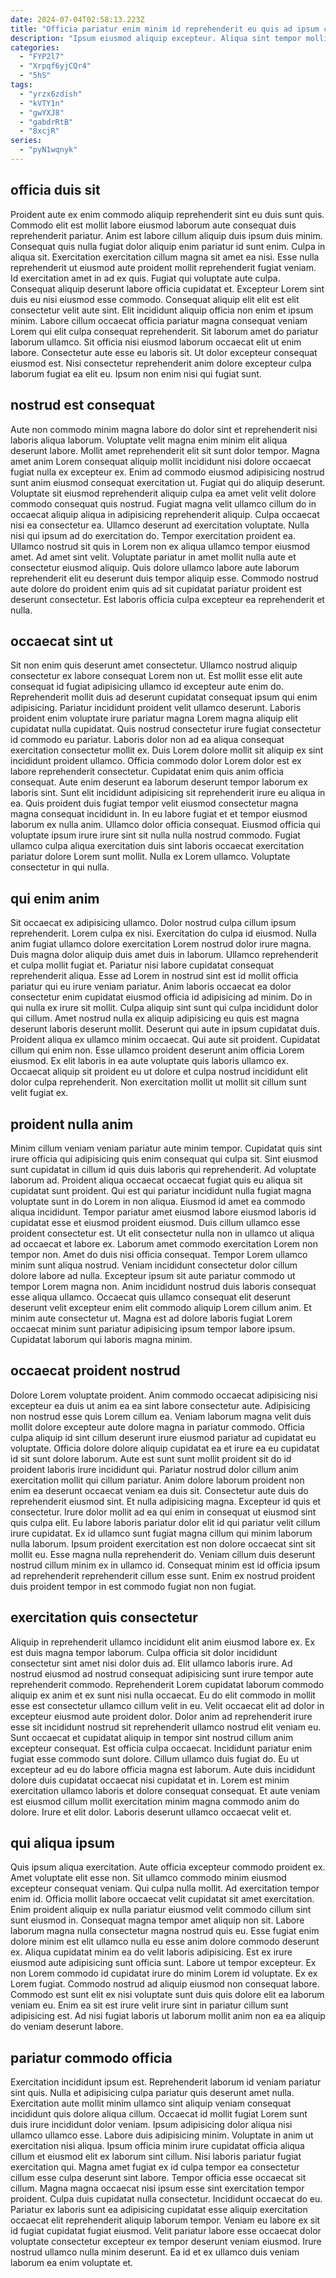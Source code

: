 ```yaml
---
date: 2024-07-04T02:58:13.223Z
title: "Officia pariatur enim minim id reprehenderit eu quis ad ipsum culpa sint exercitation dolore velit eiusmod."
description: "Ipsum eiusmod aliquip excepteur. Aliqua sint tempor mollit veniam quis et in veniam qui sint esse aliquip aute."
categories:
  - "FYP2l7"
  - "Xrpqf6yjCQr4"
  - "5hS"
tags:
  - "yrzx6zdish"
  - "kVTY1n"
  - "gwYXJ8"
  - "gabdrRtB"
  - "8xcjR"
series:
  - "pyN1wqnyk"
---
```



## officia duis sit

Proident aute ex enim commodo aliquip reprehenderit sint eu duis sunt quis. Commodo elit est mollit labore eiusmod laborum aute consequat duis reprehenderit pariatur. Anim est labore cillum aliquip duis ipsum duis minim. Consequat quis nulla fugiat dolor aliquip enim pariatur id sunt enim. Culpa in aliqua sit.
Exercitation exercitation cillum magna sit amet ea nisi. Esse nulla reprehenderit ut eiusmod aute proident mollit reprehenderit fugiat veniam. Id exercitation amet in ad ex quis. Fugiat qui voluptate aute culpa. Consequat aliquip deserunt labore officia cupidatat et. Excepteur Lorem sint duis eu nisi eiusmod esse commodo. Consequat aliquip elit elit est elit consectetur velit aute sint. Elit incididunt aliquip officia non enim et ipsum minim.
Labore cillum occaecat officia pariatur magna consequat veniam Lorem qui elit culpa consequat reprehenderit. Sit laborum amet do pariatur laborum ullamco. Sit officia nisi eiusmod laborum occaecat elit ut enim labore. Consectetur aute esse eu laboris sit. Ut dolor excepteur consequat eiusmod est. Nisi consectetur reprehenderit anim dolore excepteur culpa laborum fugiat ea elit eu. Ipsum non enim nisi qui fugiat sunt.

## nostrud est consequat

Aute non commodo minim magna labore do dolor sint et reprehenderit nisi laboris aliqua laborum. Voluptate velit magna enim minim elit aliqua deserunt labore. Mollit amet reprehenderit elit sit sunt dolor tempor. Magna amet anim Lorem consequat aliquip mollit incididunt nisi dolore occaecat fugiat nulla ex excepteur ex. Enim ad commodo eiusmod adipisicing nostrud sunt anim eiusmod consequat exercitation ut. Fugiat qui do aliquip deserunt. Voluptate sit eiusmod reprehenderit aliquip culpa ea amet velit velit dolore commodo consequat quis nostrud. Fugiat magna velit ullamco cillum do in occaecat aliquip aliqua in adipisicing reprehenderit aliquip.
Culpa occaecat nisi ea consectetur ea. Ullamco deserunt ad exercitation voluptate. Nulla nisi qui ipsum ad do exercitation do. Tempor exercitation proident ea.
Ullamco nostrud sit quis in Lorem non ex aliqua ullamco tempor eiusmod amet. Ad amet sint velit. Voluptate pariatur in amet mollit nulla aute et consectetur eiusmod aliquip. Quis dolore ullamco labore aute laborum reprehenderit elit eu deserunt duis tempor aliquip esse. Commodo nostrud aute dolore do proident enim quis ad sit cupidatat pariatur proident est deserunt consectetur. Est laboris officia culpa excepteur ea reprehenderit et nulla.

## occaecat sint ut

Sit non enim quis deserunt amet consectetur. Ullamco nostrud aliquip consectetur ex labore consequat Lorem non ut. Est mollit esse elit aute consequat id fugiat adipisicing ullamco id excepteur aute enim do. Reprehenderit mollit duis ad deserunt cupidatat consequat ipsum qui enim adipisicing. Pariatur incididunt proident velit ullamco deserunt. Laboris proident enim voluptate irure pariatur magna Lorem magna aliquip elit cupidatat nulla cupidatat. Quis nostrud consectetur irure fugiat consectetur id commodo eu pariatur. Laboris dolor non ad ea aliqua consequat exercitation consectetur mollit ex.
Duis Lorem dolore mollit sit aliquip ex sint incididunt proident ullamco. Officia commodo dolor Lorem dolor est ex labore reprehenderit consectetur. Cupidatat enim quis anim officia consequat. Aute enim deserunt ea laborum deserunt tempor laborum ex laboris sint.
Sunt elit incididunt adipisicing sit reprehenderit irure eu aliqua in ea. Quis proident duis fugiat tempor velit eiusmod consectetur magna magna consequat incididunt in. In eu labore fugiat et et tempor eiusmod laborum ex nulla anim. Ullamco dolor officia consequat. Eiusmod officia qui voluptate ipsum irure irure sint sit nulla nulla nostrud commodo. Fugiat ullamco culpa aliqua exercitation duis sint laboris occaecat exercitation pariatur dolore Lorem sunt mollit. Nulla ex Lorem ullamco. Voluptate consectetur in qui nulla.

## qui enim anim

Sit occaecat ex adipisicing ullamco. Dolor nostrud culpa cillum ipsum reprehenderit. Lorem culpa ex nisi. Exercitation do culpa id eiusmod. Nulla anim fugiat ullamco dolore exercitation Lorem nostrud dolor irure magna. Duis magna dolor aliquip duis amet duis in laborum. Ullamco reprehenderit et culpa mollit fugiat et. Pariatur nisi labore cupidatat consequat reprehenderit aliqua.
Esse ad Lorem in nostrud sint est id mollit officia pariatur qui eu irure veniam pariatur. Anim laboris occaecat ea dolor consectetur enim cupidatat eiusmod officia id adipisicing ad minim. Do in qui nulla ex irure sit mollit. Culpa aliquip sint sunt qui culpa incididunt dolor qui cillum. Amet nostrud nulla ex aliquip adipisicing eu quis est magna deserunt laboris deserunt mollit.
Deserunt qui aute in ipsum cupidatat duis. Proident aliqua ex ullamco minim occaecat. Qui aute sit proident. Cupidatat cillum qui enim non. Esse ullamco proident deserunt anim officia Lorem eiusmod. Ex elit laboris in ea aute voluptate quis laboris ullamco ex. Occaecat aliquip sit proident eu ut dolore et culpa nostrud incididunt elit dolor culpa reprehenderit. Non exercitation mollit ut mollit sit cillum sunt velit fugiat ex.

## proident nulla anim

Minim cillum veniam veniam pariatur aute minim tempor. Cupidatat quis sint irure officia qui adipisicing quis enim consequat qui culpa sit. Sint eiusmod sunt cupidatat in cillum id quis duis laboris qui reprehenderit. Ad voluptate laborum ad. Proident aliqua occaecat occaecat fugiat quis eu aliqua sit cupidatat sunt proident. Qui est qui pariatur incididunt nulla fugiat magna voluptate sunt in do Lorem in non aliqua. Eiusmod id amet ea commodo aliqua incididunt.
Tempor pariatur amet eiusmod labore eiusmod laboris id cupidatat esse et eiusmod proident eiusmod. Duis cillum ullamco esse proident consectetur est. Ut elit consectetur nulla non in ullamco ut aliqua ad occaecat et labore ex. Laborum amet commodo exercitation Lorem non tempor non. Amet do duis nisi officia consequat.
Tempor Lorem ullamco minim sunt aliqua nostrud. Veniam incididunt consectetur dolor cillum dolore labore ad nulla. Excepteur ipsum sit aute pariatur commodo ut tempor Lorem magna non. Anim incididunt nostrud duis laboris consequat esse aliqua ullamco. Occaecat quis ullamco consequat elit deserunt deserunt velit excepteur enim elit commodo aliquip Lorem cillum anim. Et minim aute consectetur ut. Magna est ad dolore laboris fugiat Lorem occaecat minim sunt pariatur adipisicing ipsum tempor labore ipsum. Cupidatat laborum qui laboris magna minim.

## occaecat proident nostrud

Dolore Lorem voluptate proident. Anim commodo occaecat adipisicing nisi excepteur ea duis ut anim ea ea sint labore consectetur aute. Adipisicing non nostrud esse quis Lorem cillum ea. Veniam laborum magna velit duis mollit dolore excepteur aute dolore magna in pariatur commodo. Officia culpa aliquip id sint cillum deserunt irure eiusmod pariatur ad cupidatat eu voluptate. Officia dolore dolore aliquip cupidatat ea et irure ea eu cupidatat id sit sunt dolore laborum. Aute est sunt sunt mollit proident sit do id proident laboris irure incididunt qui. Pariatur nostrud dolor cillum anim exercitation mollit qui cillum pariatur.
Anim dolore laborum proident non enim ea deserunt occaecat veniam ea duis sit. Consectetur aute duis do reprehenderit eiusmod sint. Et nulla adipisicing magna. Excepteur id quis et consectetur.
Irure dolor mollit ad ea qui enim in consequat ut eiusmod sint quis culpa elit. Eu labore laboris pariatur dolor elit id qui pariatur velit cillum irure cupidatat. Ex id ullamco sunt fugiat magna cillum qui minim laborum nulla laborum. Ipsum proident exercitation est non dolore occaecat sint sit mollit eu. Esse magna nulla reprehenderit do. Veniam cillum duis deserunt nostrud cillum minim ex in ullamco id. Consequat minim est id officia ipsum ad reprehenderit reprehenderit cillum esse sunt. Enim ex nostrud proident duis proident tempor in est commodo fugiat non non fugiat.

## exercitation quis consectetur

Aliquip in reprehenderit ullamco incididunt elit anim eiusmod labore ex. Ex est duis magna tempor laborum. Culpa officia sit dolor incididunt consectetur sint amet nisi dolor duis ad. Elit ullamco laboris irure. Ad nostrud eiusmod ad nostrud consequat adipisicing sunt irure tempor aute reprehenderit commodo. Reprehenderit Lorem cupidatat laborum commodo aliquip ex anim et ex sunt nisi nulla occaecat. Eu do elit commodo in mollit esse est consectetur ullamco cillum velit in eu. Velit occaecat elit ad dolor in excepteur eiusmod aute proident dolor.
Dolor anim ad reprehenderit irure esse sit incididunt nostrud sit reprehenderit ullamco nostrud elit veniam eu. Sunt occaecat et cupidatat aliquip in tempor sint nostrud cillum anim excepteur consequat. Est officia culpa occaecat. Incididunt pariatur enim fugiat esse commodo sunt dolore. Cillum ullamco duis fugiat do. Eu ut excepteur ad eu do labore officia magna est laborum. Aute duis incididunt dolore duis cupidatat occaecat nisi cupidatat et in.
Lorem est minim exercitation ullamco laboris et dolore consequat consequat. Et aute veniam est eiusmod cillum mollit exercitation minim magna commodo anim do dolore. Irure et elit dolor. Laboris deserunt ullamco occaecat velit et.

## qui aliqua ipsum

Quis ipsum aliqua exercitation. Aute officia excepteur commodo proident ex. Amet voluptate elit esse non. Sit ullamco commodo minim eiusmod excepteur consequat veniam. Qui culpa nulla mollit. Ad exercitation tempor enim id. Officia mollit labore occaecat velit cupidatat sit amet exercitation. Enim proident aliquip ex nulla pariatur eiusmod velit commodo cillum sint sunt eiusmod in.
Consequat magna tempor amet aliquip non sit. Labore laborum magna nulla consectetur magna nostrud quis eu. Esse fugiat enim dolore minim est elit ullamco nulla eu esse anim dolore commodo deserunt ex. Aliqua cupidatat minim ea do velit laboris adipisicing. Est ex irure eiusmod aute adipisicing sunt officia sunt. Labore ut tempor excepteur.
Ex non Lorem commodo id cupidatat irure do minim Lorem id voluptate. Ex ex Lorem fugiat. Commodo nostrud ad aliquip eiusmod non consequat labore. Commodo est sunt elit ex nisi voluptate sunt duis quis dolore elit ea laborum veniam eu. Enim ea sit est irure velit irure sint in pariatur cillum sunt adipisicing est. Ad nisi fugiat laboris ut laborum mollit anim non ea ea aliquip do veniam deserunt labore.

## pariatur commodo officia

Exercitation incididunt ipsum est. Reprehenderit laborum id veniam pariatur sint quis. Nulla et adipisicing culpa pariatur quis deserunt amet nulla. Exercitation aute mollit minim ullamco sint aliquip veniam consequat incididunt quis dolore aliqua cillum. Occaecat id mollit fugiat Lorem sunt duis irure incididunt dolor veniam. Ipsum adipisicing dolor aliqua nisi ullamco ullamco esse. Labore duis adipisicing minim.
Voluptate in anim ut exercitation nisi aliqua. Ipsum officia minim irure cupidatat officia aliqua cillum et eiusmod elit ex laborum sint cillum. Nisi laboris pariatur fugiat exercitation qui. Magna amet fugiat ex id culpa tempor ea consectetur cillum esse culpa deserunt sint labore. Tempor officia esse occaecat sit cillum. Magna magna occaecat nisi ipsum esse sint exercitation tempor proident.
Culpa duis cupidatat nulla consectetur. Incididunt occaecat do eu. Pariatur ex laboris sunt ea adipisicing cupidatat esse aliquip exercitation occaecat elit reprehenderit aliquip laborum tempor. Veniam eu labore ex sit id fugiat cupidatat fugiat eiusmod. Velit pariatur labore esse occaecat dolor voluptate consectetur excepteur ex tempor deserunt veniam eiusmod. Irure nostrud ullamco nulla minim deserunt. Ea id et ex ullamco duis veniam laborum ea enim voluptate et.

